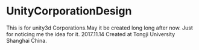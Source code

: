 # UnityCorporationDesign
This is for unity3d Corporations.May it be created long long after now.
Just for noticing me the idea for it.
2017.11.14 Created at Tongji University Shanghai China.
